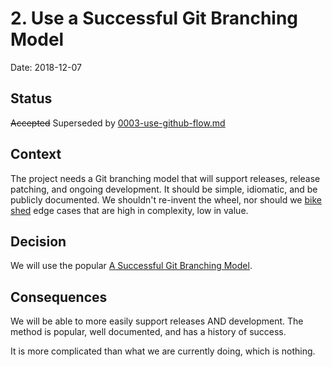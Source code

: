 # 2. Use a Successful Git Branching Model

Date: 2018-12-07

## Status

~~Accepted~~ Superseded by [0003-use-github-flow.md](0003-use-github-flow.md)

## Context

The project needs a Git branching model that will support releases, release patching, and ongoing
development. It should be simple, idiomatic, and be publicly documented. We shouldn't re-invent the wheel, nor should we
[bike shed](https://en.wikipedia.org/wiki/Law_of_triviality) edge cases that are high in complexity, low in value.

## Decision

We will use the popular [A Successful Git Branching Model](https://nvie.com/posts/a-successful-git-branching-model/).

## Consequences

We will be able to more easily support releases AND development. The method is popular, well documented, and has a
history of success.

It is more complicated than what we are currently doing, which is nothing.
